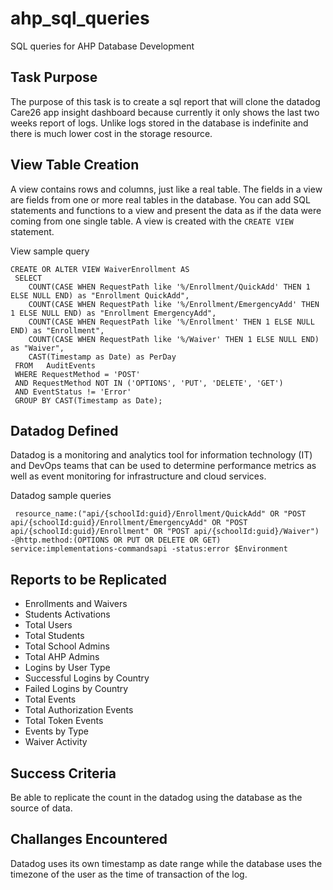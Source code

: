 # ahp_sql_queries
SQL queries for AHP Database Development

## Task Purpose
 The purpose of this task is to create a sql report that will clone the datadog Care26 app insight dashboard because currently it only shows the last two weeks report of logs. Unlike logs stored in the database is indefinite and there is much lower cost in the storage resource.
 
 ## View Table Creation
A view contains rows and columns, just like a real table. The fields in a view are fields from one or more real tables in the database. You can add SQL statements and functions to a view and present the data as if the data were coming from one single table. A view is created with the `CREATE VIEW` statement.

View sample query

```
CREATE OR ALTER VIEW WaiverEnrollment AS
 SELECT 
    COUNT(CASE WHEN RequestPath like '%/Enrollment/QuickAdd' THEN 1 ELSE NULL END) as "Enrollment QuickAdd",
    COUNT(CASE WHEN RequestPath like '%/Enrollment/EmergencyAdd' THEN 1 ELSE NULL END) as "Enrollment EmergencyAdd",
    COUNT(CASE WHEN RequestPath like '%/Enrollment' THEN 1 ELSE NULL END) as "Enrollment",
    COUNT(CASE WHEN RequestPath like '%/Waiver' THEN 1 ELSE NULL END) as "Waiver",
    CAST(Timestamp as Date) as PerDay
 FROM   AuditEvents
 WHERE RequestMethod = 'POST'
 AND RequestMethod NOT IN ('OPTIONS', 'PUT', 'DELETE', 'GET')
 AND EventStatus != 'Error'
 GROUP BY CAST(Timestamp as Date);
```
 
 ## Datadog Defined
 Datadog is a monitoring and analytics tool for information technology (IT) and DevOps teams that can be used to determine performance metrics as well as event monitoring for infrastructure and cloud services.
 
 Datadog sample queries
 
```
 resource_name:("api/{schoolId:guid}/Enrollment/QuickAdd" OR "POST api/{schoolId:guid}/Enrollment/EmergencyAdd" OR "POST api/{schoolId:guid}/Enrollment" OR "POST api/{schoolId:guid}/Waiver") -@http.method:(OPTIONS OR PUT OR DELETE OR GET) service:implementations-commandsapi -status:error $Environment
 ```
 
 ## Reports to be Replicated
 
* Enrollments and Waivers
* Students Activations
* Total Users
* Total Students
* Total School Admins
* Total AHP Admins
* Logins by User Type
* Successful Logins by Country
* Failed Logins by Country
* Total Events 
* Total Authorization Events
* Total Token Events
* Events by Type
* Waiver Activity

 ## Success Criteria
 Be able to replicate the count in the datadog using the database as the source of data.
 
 ## Challanges Encountered
 Datadog uses its own timestamp as date range while the database uses the timezone of the user as the time of transaction of the log.
